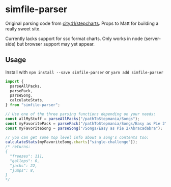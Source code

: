 # simfile-parser

Original parsing code from [city41/stepcharts](https://github.com/city41/stepcharts). Props to Matt for building a really sweet site.

Currently lacks support for ssc format charts. Only works in node (server-side) but browser support may yet appear.

## Usage

Install with `npm install --save simfile-parser` or `yarn add simfile-parser`

```ts
import {
  parseAllPacks,
  parsePack,
  parseSong,
  calculateStats,
} from "simfile-parser";

// Use one of the three parsing functions depending on your needs:
const allMyStuff = parseAllPacks("/pathToStepmania/Songs");
const myFavoritePack = parsePack("/pathToStepmania/Songs/Easy as Pie 2");
const myFavoriteSong = parseSong("/Songs/Easy as Pie 2/Abracadabra");

// you can get some top level info about a song's contents too:
calculateStats(myFavoriteSong.charts["single-challenge"]);
/* returns:
{
  "freezes": 111,
  "gallops": 0,
  "jacks": 22,
  "jumps": 8,
}
*/
```
